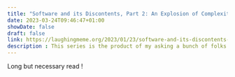 ```yaml
---
title: "Software and its Discontents, Part 2: An Explosion of Complexity"
date: 2023-03-24T09:46:47+01:00
showDate: false
draft: false
link: https://laughingmeme.org/2023/01/23/software-and-its-discontents-part-2-complexity.html
description : This series is the product of my asking a bunch of folks about the current state of software engineering, the sense that it is not going well, that people are disillusioned and frustrated
---
```

Long but necessary read !